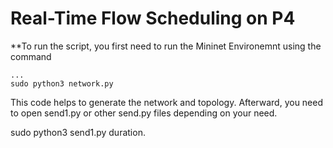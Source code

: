 # Real-Time Flow Scheduling on P4


**To run the script, you first need to run the Mininet Environemnt using the command
```
...
sudo python3 network.py
```
This code helps to generate the network and topology. Afterward, you need to open send1.py or other send.py files depending on your need. 

sudo python3 send1.py duration.

